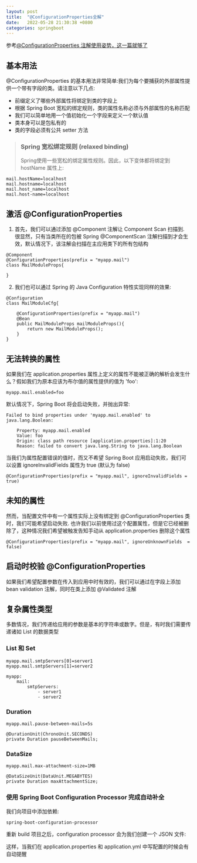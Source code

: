 ```yaml
---
layout: post
title:  "@ConfigurationProperties全解"
date:   2022-05-28 21:30:38 +0800
categories: springboot
---
```


参考[@ConfigurationProperties 注解使用姿势，这一篇就够了](https://blog.csdn.net/yusimiao/article/details/97622666)

## 基本用法

@ConfigurationProperties 的基本用法非常简单:我们为每个要捕获的外部属性提供一个带有字段的类。请注意以下几点:

- 前缀定义了哪些外部属性将绑定到类的字段上
- 根据 Spring Boot 宽松的绑定规则，类的属性名称必须与外部属性的名称匹配
- 我们可以简单地用一个值初始化一个字段来定义一个默认值
- 类本身可以是包私有的
- 类的字段必须有公共 setter 方法

> ### Spring 宽松绑定规则 (relaxed binding)
> Spring使用一些宽松的绑定属性规则。因此，以下变体都将绑定到 hostName 属性上:

```
mail.hostName=localhost
mail.hostname=localhost
mail.host_name=localhost
mail.host-name=localhost
```

## 激活 @ConfigurationProperties

1. 首先，我们可以通过添加 @Component 注解让 Component Scan 扫描到. 很显然，只有当类所在的包被 Spring @ComponentScan 注解扫描到才会生效，默认情况下，该注解会扫描在主应用类下的所有包结构
```
@Component
@ConfigurationProperties(prefix = "myapp.mail")
class MailModuleProps{

}
```

2. 我们也可以通过 Spring 的 Java Configuration 特性实现同样的效果:

```
@Configuration
class MailModuleCfg{

    @ConfigurationProperties(prefix = "myapp.mail")
    @Bean
    public MailModuleProps mailModuleProps(){
        return new MailModuleProps();
    }
}
```

## 无法转换的属性

如果我们在 application.properties 属性上定义的属性不能被正确的解析会发生什么？假如我们为原本应该为布尔值的属性提供的值为 'foo':

```
myapp.mail.enabled=foo
```

默认情况下，Spring Boot 将会启动失败，并抛出异常:

```
Failed to bind properties under 'myapp.mail.enabled' to java.lang.Boolean:

    Property: myapp.mail.enabled
    Value: foo
    Origin: class path resource [application.properties]:1:20
    Reason: failed to convert java.lang.String to java.lang.Boolean
```

当我们为属性配置错误的值时，而又不希望 Spring Boot 应用启动失败，我们可以设置 ignoreInvalidFields 属性为 true (默认为 false)

```
@ConfigurationProperties(prefix = "myapp.mail", ignoreInvalidFields = true)
```

## 未知的属性

然而，当配置文件中有一个属性实际上没有绑定到 @ConfigurationProperties 类时，我们可能希望启动失败. 也许我们以前使用过这个配置属性，但是它已经被删除了，这种情况我们希望被触发告知手动从 application.properties 删除这个属性

```
@ConfigurationProperties(prefix = "myapp.mail", ignoreUnknownFields  = false)
```

## 启动时校验 @ConfigurationProperties

如果我们希望配置参数在传入到应用中时有效的，我们可以通过在字段上添加 bean validation 注解，同时在类上添加 @Validated 注解

## 复杂属性类型

多数情况，我们传递给应用的参数是基本的字符串或数字。但是，有时我们需要传递诸如 List 的数据类型

### List 和 Set

```
myapp.mail.smtpServers[0]=server1
myapp.mail.smtpServers[1]=server2
```

```
myapp:
    mail:
        smtpServers:
            - server1
            - server2
```

### Duration

```
myapp.mail.pause-between-mails=5s

@DurationUnit(ChronoUnit.SECONDS)
private Duration pauseBetweenMails;
```

### DataSize

```
myapp.mail.max-attachment-size=1MB

@DataSizeUnit(DataUnit.MEGABYTES)
private Duration maxAttachmentSize;
```

### 使用 Spring Boot Configuration Processor 完成自动补全

我们向项目中添加依赖:

```
spring-boot-configuration-processor
```

重新 build 项目之后，configuration processor 会为我们创建一个 JSON 文件:

这样，当我们在 application.properties 和 application.yml 中写配置的时候会有自动提醒
